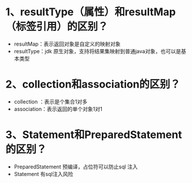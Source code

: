 # 1、resultType（属性）和resultMap（标签引用）的区别？

* resultMap：表示返回对象是自定义的映射对象
* resultType：jdk 原生对象，支持将结果集映射到普通java对象，也可以是基本类型

# 2、collection和association的区别？

* collection ：表示是个集合1对多
* association：表示返回的单个对象1对1 

# 3、Statement和PreparedStatement的区别？

* PreparedStatement 预编译，占位符可以防止sql 注入
* Statement 有sql注入风险
